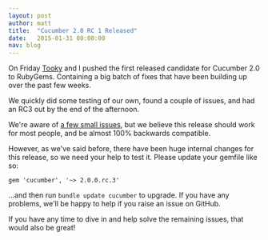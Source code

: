 ```yaml
---
layout: post
author: matt
title:  "Cucumber 2.0 RC 1 Released"
date:   2015-01-31 00:00:00
nav: blog
---
```


On Friday [Tooky](http://tooky.co.uk/) and I pushed the first released candidate for Cucumber 2.0 to RubyGems. Containing a big batch of fixes that have been
building up over the past few weeks.

We quickly did some testing of our own, found a couple of issues, and had an RC3 out by the end of the afternoon.

We're aware of [a few small issues](https://github.com/cucumber/cucumber/issues?q=is%3Aopen+is%3Aissue+milestone%3A2.0), but we believe this release should work for most people, and be almost 100% backwards compatible.

However, as we've said before, there have been huge internal changes for this release, so we need your help to test it. Please update your gemfile like so:

```
gem 'cucumber', '~> 2.0.0.rc.3'
```

...and then run `bundle update cucumber` to upgrade. If you have any problems, we'll be happy to help if you raise an issue on GitHub.

If you have any time to dive in and help solve the remaining issues, that would also be great!
